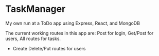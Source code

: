 # TaskManager
My own run at a ToDo app using Express, React, and MongoDB

The current working routes in this app are:
Post for login,
Get/Post for users,
All routes for tasks.


- Create Delete/Put routes for users
